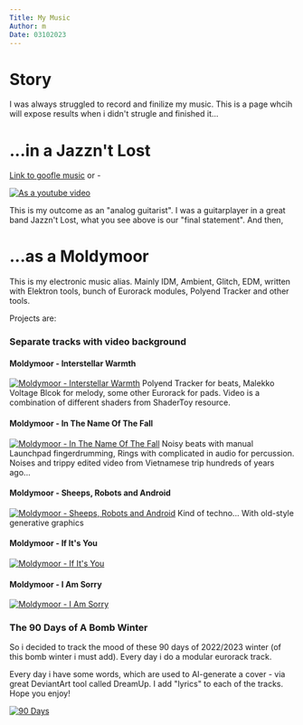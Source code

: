 ```yaml
---
Title: My Music
Author: m
Date: 03102023
---
```


# Story

I was always struggled to record and finilize my music. This is a page whcih will expose results when i didn't strugle and finished it...

# ...in a Jazzn't Lost

[Link to goofle music](https://music.youtube.com/playlist?list=OLAK5uy_mRIwWLHxVKChiLLR_ogrMnB7mPQyQXDjc) or -

[![As a youtube video](http://img.youtube.com/vi/rZhYADaokKA/0.jpg)](https://www.youtube.com/watch?v=rZhYADaokKA&list=OLAK5uy_nJM-_kmTFHTKe9gRVnhNg7XUGcf8-pClk "Lifetime")

This is my outcome as an "analog guitarist". I was a guitarplayer in a great band Jazzn't Lost, what you see above is our "final statement". And then,

# ...as a Moldymoor

This is my electronic music alias. Mainly IDM, Ambient, Glitch, EDM, written with Elektron tools, bunch of Eurorack modules, Polyend Tracker and other tools.

Projects are:

### Separate tracks with video background

#### Moldymoor - Interstellar Warmth
[![Moldymoor - Interstellar Warmth](http://img.youtube.com/vi/PBaoMTpkpt8/0.jpg)](https://www.youtube.com/watch?v=PBaoMTpkpt8 "Moldymoor - Interstellar Warmth")
Polyend Tracker for beats, Malekko Voltage Blcok for melody, some other Eurorack for pads. Video is a combination of different shaders from ShaderToy resource.

#### Moldymoor - In The Name Of The Fall
[![Moldymoor - In The Name Of The Fall](http://img.youtube.com/vi/80rLAZSYoWE/0.jpg)](https://www.youtube.com/watch?v=80rLAZSYoWE "Moldymoor - In The Name Of The Fall")
Noisy beats with manual Launchpad fingerdrumming, Rings with complicated in audio for percussion. Noises and trippy edited video from Vietnamese trip hundreds of years ago...

#### Moldymoor - Sheeps, Robots and Android
[![Moldymoor - Sheeps, Robots and Android](http://img.youtube.com/vi/sENklxlnrM4/0.jpg)](https://www.youtube.com/watch?v=sENklxlnrM4 "Moldymoor - Sheeps, Robots and Android")
Kind of techno... With old-style generative graphics

#### Moldymoor - If It's You
[![Moldymoor - If It's You](http://img.youtube.com/vi/XpIpcjWBySE/0.jpg)](https://www.youtube.com/watch?v=XpIpcjWBySE "Moldymoor - If It's You")

#### Moldymoor - I Am Sorry
[![Moldymoor - I Am Sorry](http://img.youtube.com/vi/eIwI62fruIc/0.jpg)](https://www.youtube.com/watch?v=eIwI62fruIc "Moldymoor - I Am Sorry")

### The 90 Days of A Bomb Winter

So i decided to track the mood of these 90 days of 2022/2023 winter (of this bomb winter i must add).
Every day i do a modular eurorack track.

Every day i have some words, which are used to AI-generate a cover - via great DeviantArt tool called DreamUp. I add "lyrics" to each of the tracks. Hope you enjoy!


[![90 Days](http://img.youtube.com/vi/26nSpuR3JaQ/0.jpg)](https://www.youtube.com/watch?v=wDYfXLFuL50&list=PL1JAuxthlgm2np9Qn9i9Y-00nslBmp6yW "90 Days Of Winter")
